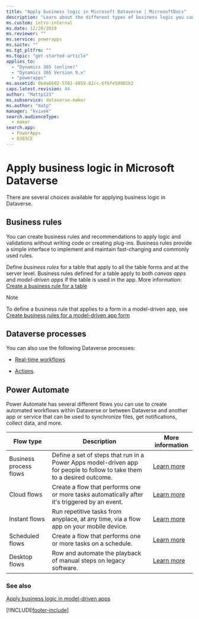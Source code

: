```yaml
---
title: "Apply business logic in Microsoft Dataverse | MicrosoftDocs"
description: "Learn about the different types of business logic you can use in your app"
ms.custom: intro-internal
ms.date: 12/20/2019
ms.reviewer: ""
ms.service: powerapps
ms.suite: ""
ms.tgt_pltfrm: ""
ms.topic: "get-started-article"
applies_to: 
  - "Dynamics 365 (online)"
  - "Dynamics 365 Version 9.x"
  - "powerapps"
ms.assetid: 0b4e6602-5701-4859-81cc-6f6fe50901b2
caps.latest.revision: 44
author: "Mattp123"
ms.subservice: dataverse-maker
ms.author: "matp"
manager: "kvivek"
search.audienceType: 
  - maker
search.app: 
  - PowerApps
  - D365CE
---
```

# Apply business logic in Microsoft Dataverse


There are several choices available for applying business logic in Dataverse. 

## Business rules
You can create business rules and recommendations to apply logic and validations without writing code or creating plug-ins. Business rules provide a simple interface to implement and maintain fast-changing and commonly used rules.

Define *business rules* for a table that apply to all the table forms and at the server level. Business rules defined for a table apply to both *canvas apps* and *model-driven apps* if the table is used in the app. More information: [Create a business rule for a table](data-platform-create-business-rule.md)

> [!NOTE]
> To define a business rule that applies to a form in a model-driven app, see [Create business rules for a model-driven app form](../model-driven-apps/create-business-rules-recommendations-apply-logic-form.md)

## Dataverse processes
You can also use the following Dataverse processes:

- [Real-time workflows](overview-realtime-workflows.md)

- [Actions](actions.md).

## Power Automate
Power Automate has several different flows you can use to create automated workflows within Dataverse or between Dataverse and another app or service that can be used to synchronize files, get notifications, collect data, and more. 


|Flow type  |Description  |More information  |
|---------|---------|---------|
|Business process flows     | Define a set of steps that run in a Power Apps model-driven app for people to follow to take them to a desired outcome.        | [Learn more](/power-automate/create-business-process-flow)     |
|Cloud flows     |  Create a flow that performs one or more tasks automatically after it's triggered by an event.    | [Learn more](/power-automate/get-started-logic-flow)        |
|Instant flows   | Run repetitive tasks from anyplace, at any time, via a flow app on your mobile device.        | [Learn more](/power-automate/introduction-to-button-flows)        |
|Scheduled flows   | Create a flow that performs one or more tasks on a schedule.    | [Learn more](/power-automate/run-scheduled-tasks)        |
|Desktop flows   | Row and automate the playback of manual steps on legacy software.    | [Learn more](/power-automate/desktop-flows/overview)     |


### See also

[Apply business logic in model-driven apps](../model-driven-apps/guide-staff-through-common-tasks-processes.md)


[!INCLUDE[footer-include](../../includes/footer-banner.md)]